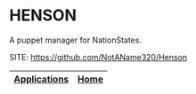 # HENSON

 A puppet manager for NationStates.

 SITE: https://github.com/NotAName320/Henson

 | [Applications](https://portable-linux-apps.github.io/apps.html) | [Home](https://portable-linux-apps.github.io)
 | --- | --- |
